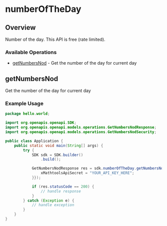 # numberOfTheDay

## Overview

Number of the day. This API is free (rate limited).

### Available Operations

* [getNumbersNod](#getnumbersnod) - Get the number of the day for current day

## getNumbersNod

Get the number of the day for current day

### Example Usage

```java
package hello.world;

import org.openapis.openapi.SDK;
import org.openapis.openapi.models.operations.GetNumbersNodResponse;
import org.openapis.openapi.models.operations.GetNumbersNodSecurity;

public class Application {
    public static void main(String[] args) {
        try {
            SDK sdk = SDK.builder()
                .build();

            GetNumbersNodResponse res = sdk.numberOfTheDay.getNumbersNod(new GetNumbersNodSecurity("occaecati") {{
                xMathtoolsApiSecret = "YOUR_API_KEY_HERE";
            }});

            if (res.statusCode == 200) {
                // handle response
            }
        } catch (Exception e) {
            // handle exception
        }
    }
}
```
